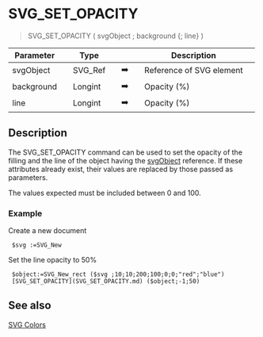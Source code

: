 <!-- SVG_SET_OPACITY ( object ; fillOpacity ; strokeOpacity )
 -> object (Text)
 -> fillOpacity (Long Integer)
 -> strokeOpacity (Long Integer)-->
# SVG_SET_OPACITY

> SVG_SET_OPACITY ( svgObject ; background {; line} )

| Parameter |     | Type |     |     |     | Description |     |
| --- | --- | --- | --- | --- | --- | --- | --- |
| svgObject |     | SVG_Ref |     | ➡️ |     | Reference of SVG element |     |
| background |     | Longint |     | ➡️ |     | Opacity (%) |     |
| line |     | Longint |     | ➡️ |     | Opacity (%) |     |

## Description

The SVG_SET_OPACITY command can be used to set the opacity of the filling and the line of the object having the [svgObject](# "Reference of SVG element") reference. If these attributes already exist, their values are replaced by those passed as parameters.

The values expected must be included between 0 and 100.

### Example  

 Create a new document

```4d
 $svg :=SVG_New  
```

Set the line opacity to 50%

```4d
 $object:=SVG_New_rect ($svg ;10;10;200;100;0;0;"red";"blue")  
 [SVG_SET_OPACITY](SVG_SET_OPACITY.md) ($object;-1;50)
```

## See also

[SVG Colors](SVG%20Colors.md)
